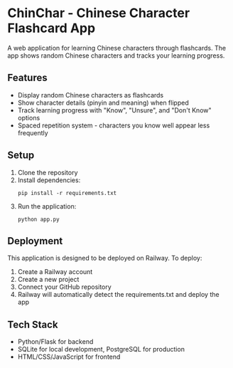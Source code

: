 # ChinChar - Chinese Character Flashcard App

A web application for learning Chinese characters through flashcards. The app shows random Chinese characters and tracks your learning progress.

## Features

- Display random Chinese characters as flashcards
- Show character details (pinyin and meaning) when flipped
- Track learning progress with "Know", "Unsure", and "Don't Know" options
- Spaced repetition system - characters you know well appear less frequently

## Setup

1. Clone the repository
2. Install dependencies:
   ```
   pip install -r requirements.txt
   ```
3. Run the application:
   ```
   python app.py
   ```

## Deployment

This application is designed to be deployed on Railway. To deploy:

1. Create a Railway account
2. Create a new project
3. Connect your GitHub repository
4. Railway will automatically detect the requirements.txt and deploy the app

## Tech Stack

- Python/Flask for backend
- SQLite for local development, PostgreSQL for production
- HTML/CSS/JavaScript for frontend

